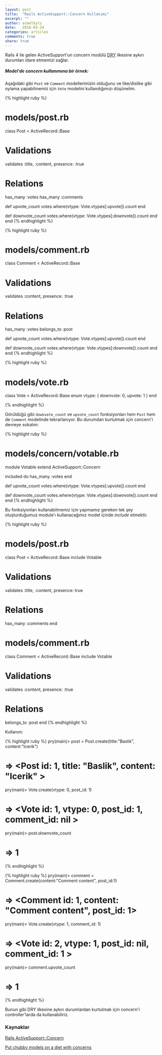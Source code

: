 ```yaml
---
layout: post
title:  "Rails ActiveSupport::Concern Kullanımı"
excerpt: ""
author: ecmelkytz
date:   2016-03-24
categories: articles
comments: true
share: true
---
```


Rails 4 ile gelen ActiveSupport'un concern modülü  [DRY][DRY]  ilkesine aykırı durumları idare etmemizi sağlar.

##### Model'de concern kullanımına bir örnek:

Aşağıdaki gibi `Post` ve `Comment` modellerimizin olduğunu ve like/dislike gibi oylama yapabilmemiz için `Vote` modelini kullandığımızı düşünelim.

{% highlight ruby %}
# models/post.rb
class Post < ActiveRecord::Base
  # Validations
  validates :title, :content, presence: :true
  # Relations
  has_many :votes
  has_many :comments

  def upvote_count
    votes.where(vtype: Vote.vtypes[:upvote]).count
  end

  def downvote_count
    votes.where(vtype: Vote.vtypes[:downvote]).count
  end
end
{% endhighlight %}

{% highlight ruby %}
# models/comment.rb
class Comment < ActiveRecord::Base
  # Validations
  validates :content, presence: :true
  # Relations
  has_many   :votes
  belongs_to :post

  def upvote_count
    votes.where(vtype: Vote.vtypes[:upvote]).count
  end

  def downvote_count
    votes.where(vtype: Vote.vtypes[:downvote]).count
  end
end
{% endhighlight %}

{% highlight ruby %}
# models/vote.rb
class Vote < ActiveRecord::Base
  enum vtype: { downvote: 0, upvote: 1 }
end

{% endhighlight %}

Görüldüğü gibi `downvote_count` ve `upvote_count` fonksiyonları hem `Post` hem de `Comment` modelinde tekrarlanıyor. Bu durumdan kurtulmak için concern'i devreye sokalım:

{% highlight ruby %}
# models/concern/votable.rb
module Votable
  extend ActiveSupport::Concern

  included do
    has_many :votes
  end

  def upvote_count
    votes.where(vtype: Vote.vtypes[:upvote]).count
  end

  def downvote_count
    votes.where(vtype: Vote.vtypes[:downvote]).count
  end
end
{% endhighlight %}


Bu fonksiyonları kullanabilmemiz için yapmamız gereken tek şey oluşturduğumuz module'ı kullanacağımız model içinde *include* etmektir.

{% highlight ruby %}
# models/post.rb
class Post < ActiveRecord::Base
  include Votable
  # Validations
  validates :title, :content, presence: true
  # Relations
  has_many :comments
end

# models/comment.rb
class Comment < ActiveRecord::Base
  include Votable
  # Validations
  validates :content, presence: :true
  # Relations
  belongs_to :post
end
{% endhighlight %}

Kullanım:

{% highlight ruby %}
pry(main)> post = Post.create(title:"Baslik", content:"Icerik")
# => <Post id: 1, title: "Baslik", content: "Icerik" >
pry(main)> Vote.create(vtype: 0, post_id: 1)
# => <Vote id: 1, vtype: 0, post_id: 1,  comment_id: nil >
pry(main)> post.downvote_count
# => 1
{% endhighlight %}

{% highlight ruby %}
pry(main)> comment = Comment.create(content:"Comment content", post_id:1)
# => <Comment id: 1, content: "Comment content", post_id: 1>
pry(main)> Vote.create(vtype: 1, comment_id: 1)
# => <Vote id: 2, vtype: 1, post_id: nil, comment_id: 1 >
pry(main)> comment.upvote_count
# => 1
{% endhighlight %}

Bunun gibi DRY ilkesine aykırı durumlardan kurtulmak için concern'i controller'larda da kullanabiliriz.

### Kaynaklar

[Rails ActiveSupport::Concern](http://api.rubyonrails.org/classes/ActiveSupport/Concern.html)

[Put chubby models on a diet with concerns](https://signalvnoise.com/posts/3372-put-chubby-models-on-a-diet-with-concerns)


[DRY]: https://en.wikipedia.org/wiki/Don%27t_repeat_yourself
